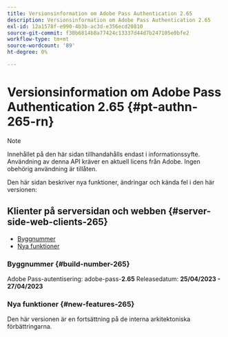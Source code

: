 ```yaml
---
title: Versionsinformation om Adobe Pass Authentication 2.65
description: Versionsinformation om Adobe Pass Authentication 2.65
exl-id: 12a1578f-e990-4b3b-ac3d-e356ecd20810
source-git-commit: f30b6814b8a77424c13337d44d7b247105e0bfe2
workflow-type: tm+mt
source-wordcount: '89'
ht-degree: 0%

---
```


# Versionsinformation om Adobe Pass Authentication 2.65 {#pt-authn-265-rn}

>[!NOTE]
>
>Innehållet på den här sidan tillhandahålls endast i informationssyfte. Användning av denna API kräver en aktuell licens från Adobe. Ingen obehörig användning är tillåten.

Den här sidan beskriver nya funktioner, ändringar och kända fel i den här versionen:

## Klienter på serversidan och webben {#server-side-web-clients-265}

* [Byggnummer](#build-number-265)
* [Nya funktioner](#new-features-265)

### Byggnummer {#build-number-265}

Adobe Pass-autentisering: adobe-pass-**2.65**
Releasedatum: **25/04/2023 - 27/04/2023**

### Nya funktioner {#new-features-265}

Den här versionen är en fortsättning på de interna arkitektoniska förbättringarna.

